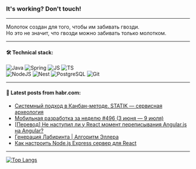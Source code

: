 ### It's working? Don't touch!

---
Молоток создан для того, чтобы им забивать гвозди. <br>
Но это не значит, что гвозди можно забивать только молотком.

---

#### 🛠️ Technical stack:

![Java](https://img.shields.io/badge/Java-informational?logo=Oracle&style=flat&logoColor=white&color=FF4500)
![Spring](https://img.shields.io/badge/SpringBoot-informational?logo=SpringBoot&style=flat&logoColor=white&color=6495ED)
![JS](https://img.shields.io/badge/JS-informational?logo=javaScript&style=flat&logoColor=black&color=F7Df1E)
![TS](https://img.shields.io/badge/TypeScript-informational?logo=typeScript&style=flat&logoColor=black&color=0667A8)  <br>
![NodeJS](https://img.shields.io/badge/NodeJS-informational?logo=node.js&style=flat&logoColor=white&color=43853D)
![Nest](https://img.shields.io/badge/NestJS-informational?logo=NestJS&style=flat&logoColor=white&color=red)
![PostgreSQL](https://img.shields.io/badge/PostgreSQL-informational?logo=PostgreSQL&style=flat&logoColor=white&color=DAA520)
![Git](https://img.shields.io/badge/Git-informational?logo=git&style=flat&logoColor=white&color=778899)

___

#### 💬 Latest posts from habr.com:

<!-- BLOG-POST-LIST:START -->
- [Системный подход в Канбан-методе. STATIK — сервисная археология](https://habr.com/ru/companies/tinkoff/articles/746136/?utm_source=habrahabr&utm_medium=rss&utm_campaign=746136)
- [Мобильная разработка за неделю #496 &lpar;3 июня — 9 июля&rpar;](https://habr.com/ru/companies/productivity_inside/articles/746930/?utm_source=habrahabr&utm_medium=rss&utm_campaign=746930)
- [[Перевод] Не наступил ли у React момент переписывания Angular.js на Angular?](https://habr.com/ru/articles/746918/?utm_source=habrahabr&utm_medium=rss&utm_campaign=746918)
- [Генерация Лабиринта | Алгоритм Эллера](https://habr.com/ru/articles/746916/?utm_source=habrahabr&utm_medium=rss&utm_campaign=746916)
- [Как настроить Node.js Express сервер для React](https://habr.com/ru/articles/746906/?utm_source=habrahabr&utm_medium=rss&utm_campaign=746906)
<!-- BLOG-POST-LIST:END -->

---
[![Top Langs](https://github-readme-stats-git-master-advtsetting-gmailcom.vercel.app/api/top-langs/?username=zloylis&langs_count=10&hide_title=false&title_color=e6edf3&size_weight=0.5&count_weight=0.5&layout=compact&hide_border=true&theme=dracula)](https://github.com/zloylis)

<!-- ![GitHub stats](https://github-readme-stats-git-master-advtsetting-gmailcom.vercel.app/api?username=zloylis&show_icons=true&hide_border=true&theme=dracula&hide_title=true&include_all_commits=true&count_private=true&hide=contribs&hide_rank=true) -->
